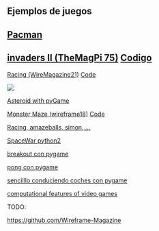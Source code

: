## Ejemplos de juegos

## [Pacman](./pacman.md)


## [invaders II (TheMagPi 75)](https://magpi.raspberrypi.org/articles/pygame-zero-space-invaders-ii) [Codigo](https://github.com/TechnoVisual/Pygame-Zero/tree/master/invaders2)


[Racing (WireMagazine21)](https://wireframe.raspberrypi.org/issues/21) [Code](https://github.com/Wireframe-Magazine/Wireframe-21)

![](https://github.com/Wireframe-Magazine/Wireframe-21/blob/master/images/track.png?raw=true)


[Asteroid with pyGame](http://www.pygame.org/project/506/1276)

[Monster Maze (wireframe18)](https://wireframe.raspberrypi.org/issues/18/pdf) [Code](https://github.com/Wireframe-Magazine/Wireframe18)

[Racing, amazeballs, simon, ...](https://github.com/TechnoVisual/Pygame-Zero)


[SpaceWar python2](https://github.com/kanaka/spacewar)

[breakout con pygame](https://www.101computing.net/breakout-tutorial-using-pygame-getting-started/)

[pong con pygame](https://www.101computing.net/pong-tutorial-using-pygame-getting-started/)

[sencilllo conduciendo coches con pygame](https://www.101computing.net/getting-started-with-pygame/)

[computational features of video games](https://www.101computing.net/computational-features-of-video-games/)

TODO:

https://github.com/Wireframe-Magazine
